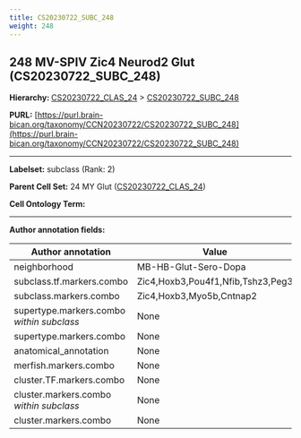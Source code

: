 ```yaml
---
title: CS20230722_SUBC_248
weight: 248
---
```

## 248 MV-SPIV Zic4 Neurod2 Glut (CS20230722_SUBC_248)
<b>Hierarchy: </b>
[CS20230722_CLAS_24](../CS20230722_CLAS_24) >
[CS20230722_SUBC_248](../CS20230722_SUBC_248)

**PURL:** [https://purl.brain-bican.org/taxonomy/CCN20230722/CS20230722_SUBC_248](https://purl.brain-bican.org/taxonomy/CCN20230722/CS20230722_SUBC_248)

---


**Labelset:** subclass (Rank: 2)

**Parent Cell Set:** 24 MY Glut ([CS20230722_CLAS_24](../CS20230722_CLAS_24))



**Cell Ontology Term:** 

[MARKER GENES.]: #


---

[TRANSFERRED ANNOTATIONS.]: #


[AUTHOR ANNOTATION FIELDS.]: #


**Author annotation fields:**

| Author annotation | Value |
|-------------------|-------|
|neighborhood|MB-HB-Glut-Sero-Dopa|
|subclass.tf.markers.combo|Zic4,Hoxb3,Pou4f1,Nfib,Tshz3,Peg3|
|subclass.markers.combo|Zic4,Hoxb3,Myo5b,Cntnap2|
|supertype.markers.combo _within subclass_|None|
|supertype.markers.combo|None|
|anatomical_annotation|None|
|merfish.markers.combo|None|
|cluster.TF.markers.combo|None|
|cluster.markers.combo _within subclass_|None|
|cluster.markers.combo|None|
